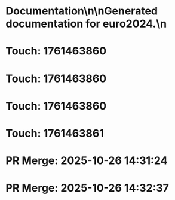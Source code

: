 # Documentation\n\nGenerated documentation for euro2024.\n

# Touch: 1761463860

# Touch: 1761463860

# Touch: 1761463860

# Touch: 1761463861

# PR Merge: 2025-10-26 14:31:24

# PR Merge: 2025-10-26 14:32:37
